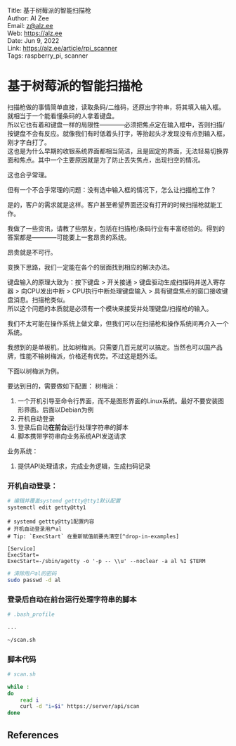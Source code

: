 Title:  基于树莓派的智能扫描枪  
Author: Al Zee  
Email:  z@alz.ee  
Web:    https://alz.ee  
Date:   Jun 9, 2022  
Link:   https://alz.ee/article/rpi_scanner  
Tags:   raspberry_pi, scanner

# 基于树莓派的智能扫描枪

扫描枪做的事情简单直接，读取条码/二维码，还原出字符串，将其填入输入框。就相当于一个能看懂条码的人拿着键盘。   
所以它也有着和键盘一样的局限性————必须把焦点定在输入框中，否则扫描/按键盘不会有反应。就像我们有时低着头打字，等抬起头才发现没有点到输入框，刚才字白打了。  
这也是为什么早期的收银系统界面都相当简洁，且是固定的界面，无法轻易切换界面和焦点。其中一个主要原因就是为了防止丢失焦点，出现扫空的情况。  

这也合乎常理。

但有一个不合乎常理的问题：没有选中输入框的情况下，怎么让扫描枪工作？  

是的，客户的需求就是这样。客户甚至希望界面还没有打开的时候扫描枪就能工作。 

我做了一些资讯，请教了些朋友，包括在扫描枪/条码行业有丰富经验的。得到的答案都是————可能要上一套昂贵的系统。

昂贵就是不可行。

变换下思路，我们一定能在各个的层面找到相应的解决办法。  

键盘输入的原理大致为：按下键盘 > 开关接通 > 键盘驱动生成扫描码并送入寄存器 > 向CPU发出中断 > CPU执行中断处理键盘输入 > 具有键盘焦点的窗口接收键盘消息。扫描枪类似。  
所以这个问题的本质就是必须有一个模块来接受并处理键盘/扫描枪的输入。  

我们不太可能在操作系统上做文章，但我们可以在扫描枪和操作系统间再介入一个系统。  

我想到的是单板机，比如树梅派。只需要几百元就可以搞定。当然也可以国产品牌，性能不输树梅派，价格还有优势。不过这是题外话。  

下面以树梅派为例。

要达到目的，需要做如下配置：
树梅派：
1. 一个开机引导至命令行界面，而不是图形界面的Linux系统。最好不要安装图形界面。后面以Debian为例
1. 开机自动登录
1. 登录后自动**在前台**运行处理字符串的脚本
1. 脚本携带字符串向业务系统API发送请求

业务系统：
1. 提供API处理请求，完成业务逻辑，生成扫码记录

### 开机自动登录：
```bash
# 编辑并覆盖systemd gettty@tty1默认配置
systemctl edit getty@tty1
```

```systemd
# systemd gettty@tty1配置内容
# 开机自动登录用户al
# Tip: `ExecStart` 在重新赋值前要先清空[^drop-in-examples]

[Service]
ExecStart=
ExecStart=-/sbin/agetty -o '-p -- \\u' --noclear -a al %I $TERM
```

```bash
# 清除用户al的密码
sudo passwd -d al
```

### 登录后自动**在前台**运行处理字符串的脚本

```bash
# .bash_profile

...

~/scan.sh
```

### 脚本代码

```bash
# scan.sh

while :
do
    read i
    curl -d "i=$i" https://server/api/scan
done
```
## References

[^drop-in-examples]: [Drop-in files Examples](https://wiki.archlinux.org/title/systemd#Examples)
[^autologin]: [Automatically Login on Debian 9.2.1 Command Line](https://unix.stackexchange.com/a/401798/274163)
[^autologin-2]: [Automatic root login in Debian 8.0 (console only))](https://superuser.com/a/1423805)
